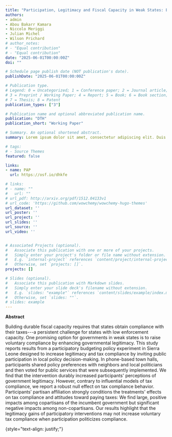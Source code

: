 ```yaml
---
title: "Participation, Legitimacy and Fiscal Capacity in Weak States: Evidence from Participatory Budgeting"
authors:
- admin
- Abou Bakarr Kamara
- Niccolo Meriggi
- Julian Michel
- Wilson Prichard
# author_notes:
# - "Equal contribution"
# - "Equal contribution"
date: "2025-06-01T00:00:00Z"
doi: ""

# Schedule page publish date (NOT publication's date).
publishDate: "2025-06-01T00:00:00Z"

# Publication type.
# Legend: 0 = Uncategorized; 1 = Conference paper; 2 = Journal article;
# 3 = Preprint / Working Paper; 4 = Report; 5 = Book; 6 = Book section;
# 7 = Thesis; 8 = Patent
publication_types: ["3"]

# Publication name and optional abbreviated publication name.
publication: "DTH"
publication_short: "Working Paper"

# Summary. An optional shortened abstract.
summary: Lorem ipsum dolor sit amet, consectetur adipiscing elit. Duis posuere tellus ac convallis placerat. Proin tincidunt magna sed ex sollicitudin condimentum.

# tags:
# - Source Themes
featured: false

links:
- name: PAP
  url: https://osf.io/dhkfe

# links:
# - name: ""
#   url: ""
# url_pdf: http://arxiv.org/pdf/1512.04133v1
# url_code: 'https://github.com/wowchemy/wowchemy-hugo-themes'
url_dataset: ''
url_poster: ''
url_project: ''
url_slides: ''
url_source: ''
url_video: ''


# Associated Projects (optional).
#   Associate this publication with one or more of your projects.
#   Simply enter your project's folder or file name without extension.
#   E.g. `internal-project` references `content/project/internal-project/index.md`.
#   Otherwise, set `projects: []`.
projects: []

# Slides (optional).
#   Associate this publication with Markdown slides.
#   Simply enter your slide deck's filename without extension.
#   E.g. `slides: "example"` references `content/slides/example/index.md`.
#   Otherwise, set `slides: ""`.
# slides: example
---
```


**Abstract**

Building durable fiscal capacity requires that states obtain compliance with their taxes---a persistent challenge for states with low enforcement capacity. One promising option for governments in weak states is to raise voluntary compliance by enhancing governmental legitimacy. This study reports results from a participatory budgeting policy experiment in Sierra Leone designed to increase legitimacy and tax compliance by inviting public participation in local policy decision-making. In phone-based town halls, participants shared policy preferences with neighbors and local politicians and then voted for public services that were subsequently implemented. We find that the intervention durably increased participants' perceptions of government legitimacy. However, contrary to influential models of tax compliance, we report a robust null effect on tax compliance behavior. Participants’ partisan affiliation strongly conditions the treatments' effects on tax compliance and attitudes toward paying taxes: We find large, positive impacts among copartisans of the incumbent government but significant negative impacts among non-copartisans. Our results highlight that the legitimacy gains of participatory interventions may not increase voluntary tax compliance when participation politicizes compliance.

{style="text-align: justify;"}
